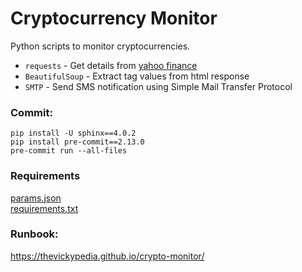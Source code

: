 # Cryptocurrency Monitor
Python scripts to monitor cryptocurrencies.
- `requests` - Get details from [yahoo finance](https://finance.yahoo.com/)
- `BeautifulSoup` - Extract tag values from html response
- `SMTP` - Send SMS notification using Simple Mail Transfer Protocol

[comment]: <> (# https://stackoverflow.com/a/56935048)
[comment]: <> (# https://coderwall.com/p/rujmya/get-odd-and-even-indexed-values-from-list-in-python)

### Commit:
`pip install -U sphinx==4.0.2`<br>
`pip install pre-commit==2.13.0`<br>
`pre-commit run --all-files`

### Requirements
[params.json](README.md)<br>
[requirements.txt](src/requirements.txt)

### Runbook:
https://thevickypedia.github.io/crypto-monitor/
